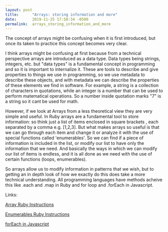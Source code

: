 ```yaml
---
layout: post
title:      "Arrays: storing information and more"
date:       2019-11-25 17:58:34 -0500
permalink:  arrays_storing_information_and_more
---
```



The concept of arrays might be confusing when it is first introduced, but once its taken to practice this concept becomes very clear. 

I think arrays might be confusing at first because from a technical perspective arrays are introduced as a data type. Data types being strings, integers, etc. but "data types" is a fundamental concept in programming and so it is important to internalize it. These are tools to describe and give properties to things we use in programming, so we use metadata to describe these objects, and with metadata we can describe the properties of these elements we find in software. For example, a string is a collection of characters in quotations, while an integer is a number that can be used to perform matematical operations. So a number inside quotation marks "7" is a string so it cant be used for math.

However, if we look at Arrays from a less theoretical view they are very simple and useful. In Ruby arrays are a fundamental tool to store information: so think just a list of items enclosed in  square brackets , each separated by a comma e.g. [1,2,3]. But what makes arrays so useful is that we can go through each item and change it or analyze it with the use of special functions called 'enumerables'. So we can find if a piece of information is included in the list, or modify our list to have only the information that we need. And basically the ways in which we can modify our list of items is endless, and it is all done as we need with the use of certain functions (loops, enumerables).

So arrays allow us to modify information in patterns that we wish, but to getting an in depth look of how we exactly do this does take a more technical understanding. All programming languages have methods acheive this like .each and .map in Ruby and for loop and .forEach in Javascript.

Links:

[Array Ruby Instructions](https://ruby-doc.org/core-2.4.1/Array.html)

[Enumerables Ruby Instructions](https://ruby-doc.org/core-2.6.5/Enumerable.html)

[forEach in Javascript](https://developer.mozilla.org/en-US/docs/Web/JavaScript/Reference/Global_Objects/Array/forEach)

